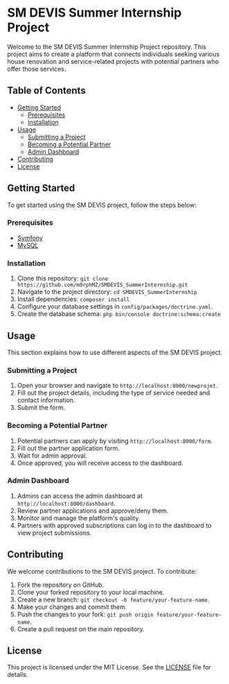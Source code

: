# SM DEVIS Summer Internship Project

Welcome to the SM DEVIS Summer Internship Project repository. This project aims to create a platform that connects individuals seeking various house renovation and service-related projects with potential partners who offer those services.

## Table of Contents

- [Getting Started](#getting-started)
  - [Prerequisites](#prerequisites)
  - [Installation](#installation)
- [Usage](#usage)
  - [Submitting a Project](#submitting-a-project)
  - [Becoming a Potential Partner](#becoming-a-potential-partner)
  - [Admin Dashboard](#admin-dashboard)
- [Contributing](#contributing)
- [License](#license)

## Getting Started

To get started using the SM DEVIS project, follow the steps below:

### Prerequisites

- [Symfony](https://symfony.com/)
- [MySQL](https://www.mysql.com/)

### Installation

1. Clone this repository: `git clone https://github.com/m0rphMZ/SMDEVIS_SummerInternship.git`
2. Navigate to the project directory: `cd SMDEVIS_SummerInternship`
3. Install dependencies: `composer install`
4. Configure your database settings in `config/packages/doctrine.yaml`.
5. Create the database schema: `php bin/console doctrine:schema:create`

## Usage

This section explains how to use different aspects of the SM DEVIS project.

### Submitting a Project

1. Open your browser and navigate to `http://localhost:8000/newprojet`.
2. Fill out the project details, including the type of service needed and contact information.
3. Submit the form.

### Becoming a Potential Partner

1. Potential partners can apply by visiting `http://localhost:8000/form`.
2. Fill out the partner application form.
3. Wait for admin approval.
4. Once approved, you will receive access to the dashboard.

### Admin Dashboard

1. Admins can access the admin dashboard at `http://localhost:8000/dashboard`.
2. Review partner applications and approve/deny them.
3. Monitor and manage the platform's quality.
4. Partners with approved subscriptions can log in to the dashboard to view project submissions.

## Contributing

We welcome contributions to the SM DEVIS project. To contribute:

1. Fork the repository on GitHub.
2. Clone your forked repository to your local machine.
3. Create a new branch: `git checkout -b feature/your-feature-name`.
4. Make your changes and commit them.
5. Push the changes to your fork: `git push origin feature/your-feature-name`.
6. Create a pull request on the main repository.

## License

This project is licensed under the MIT License. See the [LICENSE](LICENSE) file for details.
